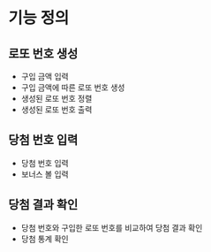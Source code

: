 # 기능 정의

## 로또 번호 생성

- 구입 금액 입력
- 구입 금액에 따른 로또 번호 생성
- 생성된 로또 번호 정렬
- 생성된 로또 번호 출력

## 당첨 번호 입력

- 당첨 번호 입력
- 보너스 볼 입력

## 당첨 결과 확인

- 당첨 번호와 구입한 로또 번호를 비교하여 당첨 결과 확인
- 당첨 통계 확인
